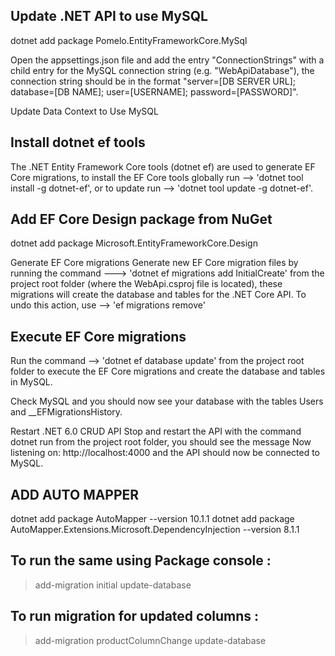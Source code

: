## Update .NET API to use MySQL

dotnet add package Pomelo.EntityFrameworkCore.MySql

Open the appsettings.json file and add the entry "ConnectionStrings" with a child entry for the MySQL connection string 
(e.g. "WebApiDatabase"), the connection string should be in the format "server=[DB SERVER URL]; database=[DB NAME]; user=[USERNAME]; password=[PASSWORD]".

Update Data Context to Use MySQL

## Install dotnet ef tools
The .NET Entity Framework Core tools (dotnet ef) are used to generate EF Core migrations, 
to install the EF Core tools
globally run --> 'dotnet tool install -g dotnet-ef',
or to update run --> 'dotnet tool update -g dotnet-ef'.

## Add EF Core Design package from NuGet
dotnet add package Microsoft.EntityFrameworkCore.Design

Generate EF Core migrations
Generate new EF Core migration files by 
running the command ---> 'dotnet ef migrations add InitialCreate' 
from the project root folder (where the WebApi.csproj file is located), these migrations will create the database and tables for the .NET Core API.
 To undo this action, use  --> 'ef migrations remove'

## Execute EF Core migrations
Run the command --> 'dotnet ef database update' 
from the project root folder to execute the EF Core migrations and create the database and tables in MySQL.

Check MySQL and you should now see your database with the tables Users and __EFMigrationsHistory.


Restart .NET 6.0 CRUD API
Stop and restart the API with the command dotnet run from the project root folder, you should see the message Now listening on: http://localhost:4000 and the API should now be connected to MySQL.


## ADD AUTO MAPPER
dotnet add package AutoMapper --version 10.1.1
dotnet add package AutoMapper.Extensions.Microsoft.DependencyInjection --version 8.1.1


## To run the same using Package console :
> add-migration initial
> update-database

## To run migration for updated columns :
> add-migration productColumnChange
> update-database
